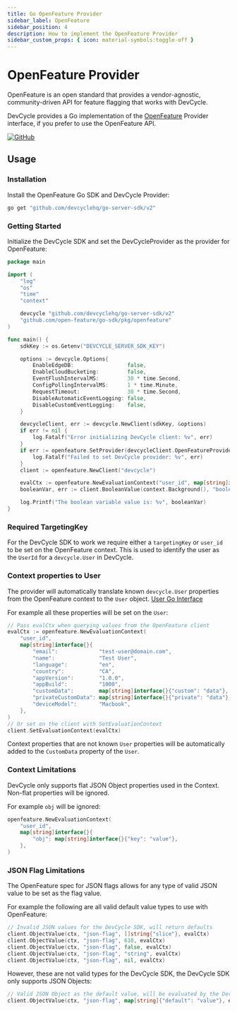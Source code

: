 ```yaml
---
title: Go OpenFeature Provider
sidebar_label: OpenFeature
sidebar_position: 4
description: How to implement the OpenFeature Provider
sidebar_custom_props: { icon: material-symbols:toggle-off }
---
```


# OpenFeature Provider

OpenFeature is an open standard that provides a vendor-agnostic, community-driven API for feature flagging that works with DevCycle.

DevCycle provides a Go implementation of the [OpenFeature](https://openfeature.dev/) Provider interface, if you prefer to use the OpenFeature API.

[![GitHub](https://img.shields.io/github/stars/devcyclehq/go-server-sdk.svg?style=social&label=Star&maxAge=2592000)](https://github.com/DevCycleHQ/go-server-sdk)

## Usage

### Installation

Install the OpenFeature Go SDK and DevCycle Provider:

```bash
go get "github.com/devcyclehq/go-server-sdk/v2"
```

### Getting Started

Initialize the DevCycle SDK and set the DevCycleProvider as the provider for OpenFeature:

```go
package main

import (
	"log"
	"os"
	"time"
	"context"

	devcycle "github.com/devcyclehq/go-server-sdk/v2"
	"github.com/open-feature/go-sdk/pkg/openfeature"
)

func main() {
	sdkKey := os.Getenv("DEVCYCLE_SERVER_SDK_KEY")

	options := devcycle.Options{
		EnableEdgeDB:                 false,
		EnableCloudBucketing:         false,
		EventFlushIntervalMS:         30 * time.Second,
		ConfigPollingIntervalMS:      1 * time.Minute,
		RequestTimeout:               30 * time.Second,
		DisableAutomaticEventLogging: false,
		DisableCustomEventLogging:    false,
	}

	devcycleClient, err := devcycle.NewClient(sdkKey, &options)
	if err != nil {
		log.Fatalf("Error initializing DevCycle client: %v", err)
	}
	if err := openfeature.SetProvider(devcycleClient.OpenFeatureProvider()); err != nil {
		log.Fatalf("Failed to set DevCycle provider: %v", err)
	}
	client := openfeature.NewClient("devcycle")

	evalCtx := openfeature.NewEvaluationContext("user_id", map[string]interface{}{})
	booleanVar, err := client.BooleanValue(context.Background(), "boolean-flag", false, evalCtx)

	log.Printf("The boolean variable value is: %v", booleanVar)
}
```

### Required TargetingKey

For the DevCycle SDK to work we require either a `targetingKey` or `user_id` to be set on the OpenFeature context.
This is used to identify the user as the `UserId` for a `devcycle.User` in DevCycle.

### Context properties to User

The provider will automatically translate known `devcycle.User` properties from the OpenFeature context to the `User` object.
[User Go Interface](https://github.com/DevCycleHQ/go-server-sdk/blob/main/api/model_user_data.go)

For example all these properties will be set on the `User`:

```go
// Pass evalCtx when querying values from the OpenFeature client
evalCtx := openfeature.NewEvaluationContext(
    "user_id",
    map[string]interface{}{
        "email":             "test-user@domain.com",
        "name":              "Test User",
        "language":          "en",
        "country":           "CA",
        "appVersion":        "1.0.0",
        "appBuild":          "1000",
        "customData":        map[string]interface{}{"custom": "data"},
        "privateCustomData": map[string]interface{}{"private": "data"},
        "deviceModel":       "Macbook",
    },
)
// Or set on the client with SetEvaluationContext
client.SetEvaluationContext(evalCtx)
```

Context properties that are not known `User` properties will be automatically
added to the `CustomData` property of the `User`.

### Context Limitations

DevCycle only supports flat JSON Object properties used in the Context. Non-flat properties will be ignored.

For example `obj` will be ignored:

```go
openfeature.NewEvaluationContext(
    "user_id",
    map[string]interface{}{
        "obj": map[string]interface{}{"key": "value"},
    },
)
```

### JSON Flag Limitations

The OpenFeature spec for JSON flags allows for any type of valid JSON value to be set as the flag value.

For example the following are all valid default value types to use with OpenFeature:

```go
// Invalid JSON values for the DevCycle SDK, will return defaults
client.ObjectValue(ctx, "json-flag", []string{"slice"}, evalCtx)
client.ObjectValue(ctx, "json-flag", 610, evalCtx)
client.ObjectValue(ctx, "json-flag", false, evalCtx)
client.ObjectValue(ctx, "json-flag", "string", evalCtx)
client.ObjectValue(ctx, "json-flag", nil, evalCtx)
```

However, these are not valid types for the DevCycle SDK, the DevCycle SDK only supports JSON Objects:

```go
// Valid JSON Object as the default value, will be evaluated by the DevCycle SDK
client.ObjectValue(ctx, "json-flag", map[string]{"default": "value"}, evalCtx)
```
